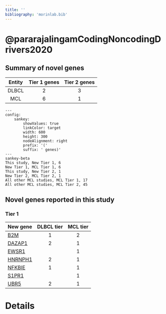 ```yaml
---
title: ''
bibliography: 'morinlab.bib'
---
```


# @pararajalingamCodingNoncodingDrivers2020
## Summary of novel genes

|Entity| Tier 1 genes| Tier 2 genes|
|:-:|:-:|:-:|
|DLBCL|2|3|
|MCL|6|1|
```mermaid
---
config:
    sankey:
        showValues: true
        linkColor: target
        width: 600
        height: 300
        nodeAlignment: right
        prefix: '('
        suffix: ' genes)'
---
sankey-beta
This study, New Tier 1, 6
New Tier 1, MCL Tier 1, 6
This study, New Tier 2, 1
New Tier 2, MCL Tier 2, 1
All other MCL studies, MCL Tier 1, 17
All other MCL studies, MCL Tier 2, 45
```

## Novel genes reported in this study

### Tier 1
|New gene|DLBCL tier|MCL tier|
|:-|:-:|:-:|
|[B2M](../B2M)|1 |2 |
|[DAZAP1](../DAZAP1)|2 |1 |
|[EWSR1](../EWSR1)| |1 |
|[HNRNPH1](../HNRNPH1)|2 |1 |
|[NFKBIE](../NFKBIE)|1 |1 |
|[S1PR1](../S1PR1)| |1 |
|[UBR5](../UBR5)|2 |1 |


# Details

